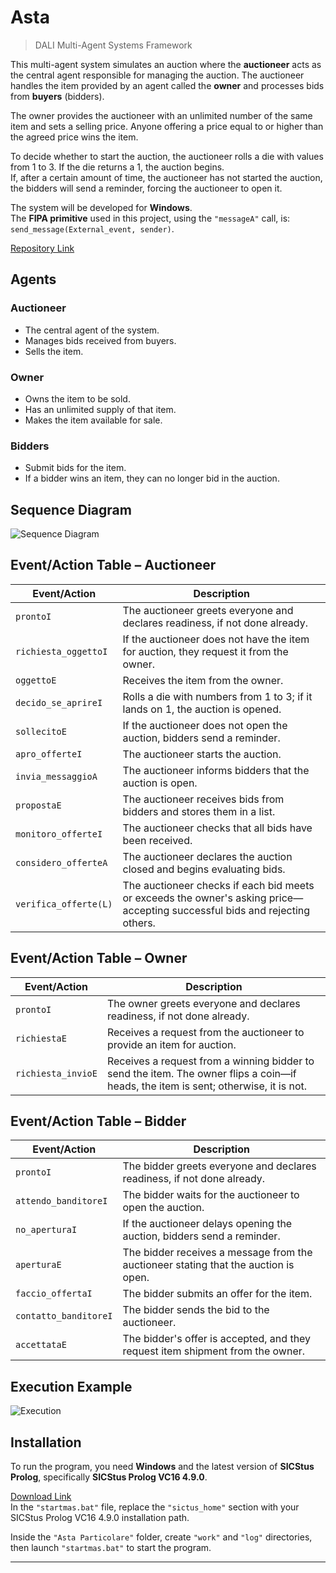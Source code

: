# Asta  
> DALI Multi-Agent Systems Framework  

This multi-agent system simulates an auction where the **auctioneer** acts as the central agent responsible for managing the auction. The auctioneer handles the item provided by an agent called the **owner** and processes bids from **buyers** (bidders).  

The owner provides the auctioneer with an unlimited number of the same item and sets a selling price. Anyone offering a price equal to or higher than the agreed price wins the item.  

To decide whether to start the auction, the auctioneer rolls a die with values from 1 to 3. If the die returns a 1, the auction begins.  
If, after a certain amount of time, the auctioneer has not started the auction, the bidders will send a reminder, forcing the auctioneer to open it.  

The system will be developed for **Windows**.  
The **FIPA primitive** used in this project, using the `"messageA"` call, is:  
`send_message(External_event, sender)`.  

[Repository Link](https://github.com/stefano899/AgentArchitecture)  

## Agents  

### Auctioneer  
- The central agent of the system.  
- Manages bids received from buyers.  
- Sells the item.  

### Owner  
- Owns the item to be sold.  
- Has an unlimited supply of that item.  
- Makes the item available for sale.  

### Bidders  
- Submit bids for the item.  
- If a bidder wins an item, they can no longer bid in the auction.  

## Sequence Diagram  

![Sequence Diagram](documetazione/sequenceAsta.png)  

## Event/Action Table – Auctioneer  

| Event/Action        | Description |
|---------------------|-------------|
| `prontoI`          | The auctioneer greets everyone and declares readiness, if not done already. |
| `richiesta_oggettoI` | If the auctioneer does not have the item for auction, they request it from the owner. |
| `oggettoE`         | Receives the item from the owner. |
| `decido_se_aprireI` | Rolls a die with numbers from 1 to 3; if it lands on 1, the auction is opened. |
| `sollecitoE`       | If the auctioneer does not open the auction, bidders send a reminder. |
| `apro_offerteI`    | The auctioneer starts the auction. |
| `invia_messaggioA` | The auctioneer informs bidders that the auction is open. |
| `propostaE`       | The auctioneer receives bids from bidders and stores them in a list. |
| `monitoro_offerteI` | The auctioneer checks that all bids have been received. |
| `considero_offerteA` | The auctioneer declares the auction closed and begins evaluating bids. |
| `verifica_offerte(L)` | The auctioneer checks if each bid meets or exceeds the owner's asking price—accepting successful bids and rejecting others. |

## Event/Action Table – Owner  

| Event/Action        | Description |
|---------------------|-------------|
| `prontoI`          | The owner greets everyone and declares readiness, if not done already. |
| `richiestaE`       | Receives a request from the auctioneer to provide an item for auction. |
| `richiesta_invioE` | Receives a request from a winning bidder to send the item. The owner flips a coin—if heads, the item is sent; otherwise, it is not. |

## Event/Action Table – Bidder  

| Event/Action        | Description |
|---------------------|-------------|
| `prontoI`          | The bidder greets everyone and declares readiness, if not done already. |
| `attendo_banditoreI` | The bidder waits for the auctioneer to open the auction. |
| `no_aperturaI`     | If the auctioneer delays opening the auction, bidders send a reminder. |
| `aperturaE`        | The bidder receives a message from the auctioneer stating that the auction is open. |
| `faccio_offertaI`  | The bidder submits an offer for the item. |
| `contatto_banditoreI` | The bidder sends the bid to the auctioneer. |
| `accettataE`       | The bidder's offer is accepted, and they request item shipment from the owner. |

## Execution Example  
![Execution](Esecuzione.png)  

## Installation  
To run the program, you need **Windows** and the latest version of **SICStus Prolog**, specifically **SICStus Prolog VC16 4.9.0**.  

[Download Link](https://sicstus.sics.se/download4.html)  
In the `"startmas.bat"` file, replace the `"sictus_home"` section with your SICStus Prolog VC16 4.9.0 installation path.  

Inside the `"Asta Particolare"` folder, create `"work"` and `"log"` directories, then launch `"startmas.bat"` to start the program.  

---
